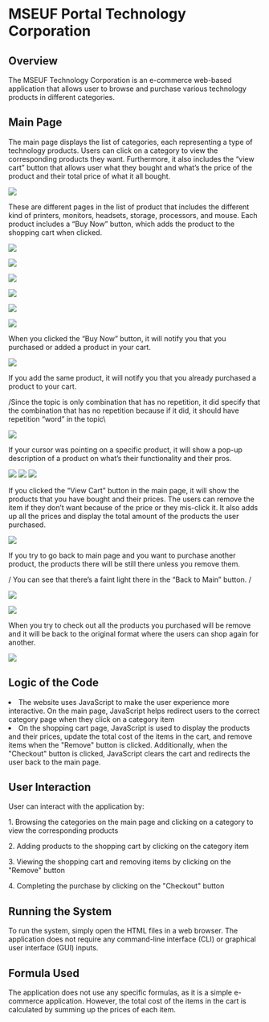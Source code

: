 ﻿<h1> MSEUF Portal Technology Corporation </h1>

<h2> Overview </h2>

The MSEUF Technology Corporation is an e-commerce web-based application that allows user to browse and purchase various technology products in different categories.

<h2> Main Page </h2>

The main page displays the list of categories, each representing a type of technology products. Users can click on a category to view the corresponding products they want. Furthermore, it also includes the “view cart” button that allows user what they bought and what’s the price of the product and their total price of what it all bought.

![](Aspose.Words.f45b6e4c-0e96-485a-b062-9b10b6e0f3ca.001.png)

These are different pages in the list of product that includes the different kind of printers, monitors, headsets, storage, processors, and mouse. Each product includes a “Buy Now” button, which adds the product to the shopping cart when clicked.

![](Aspose.Words.f45b6e4c-0e96-485a-b062-9b10b6e0f3ca.002.png)

![](Aspose.Words.f45b6e4c-0e96-485a-b062-9b10b6e0f3ca.003.png)

![](Aspose.Words.f45b6e4c-0e96-485a-b062-9b10b6e0f3ca.004.png)

![](Aspose.Words.f45b6e4c-0e96-485a-b062-9b10b6e0f3ca.005.png)

![](Aspose.Words.f45b6e4c-0e96-485a-b062-9b10b6e0f3ca.006.png)

![](Aspose.Words.f45b6e4c-0e96-485a-b062-9b10b6e0f3ca.007.png)

When you clicked the “Buy Now” button, it will notify you that you purchased or added a product in your cart.

![](Aspose.Words.f45b6e4c-0e96-485a-b062-9b10b6e0f3ca.008.png)

If you add the same product, it will notify you that you already purchased a product to your cart. 

/Since the topic is only combination that has no repetition, it did specify that the combination that has no repetition because if it did, it should have repetition “word” in the topic\

![](Aspose.Words.f45b6e4c-0e96-485a-b062-9b10b6e0f3ca.009.png)

If your cursor was pointing on a specific product, it will show a pop-up description of a product on what’s their functionality and their pros.

![](Aspose.Words.f45b6e4c-0e96-485a-b062-9b10b6e0f3ca.010.png)      ![](Aspose.Words.f45b6e4c-0e96-485a-b062-9b10b6e0f3ca.011.png)      ![](Aspose.Words.f45b6e4c-0e96-485a-b062-9b10b6e0f3ca.012.png)

If you clicked the “View Cart” button in the main page, it will show the products that you have bought and their prices. The users can remove the item if they don’t want because of the price or they mis-click it. It also adds up all the prices and display the total amount of the products the user purchased.

![](Aspose.Words.f45b6e4c-0e96-485a-b062-9b10b6e0f3ca.013.png)

If you try to go back to main page and you want to purchase another product, the products there will be still there unless you remove them.

/ You can see that there’s a faint light there in the “Back to Main” button. /

![](Aspose.Words.f45b6e4c-0e96-485a-b062-9b10b6e0f3ca.014.png)


![](Aspose.Words.f45b6e4c-0e96-485a-b062-9b10b6e0f3ca.015.png)

When you try to check out all the products you purchased will be remove and it will be back to the original format where the users can shop again for another.

![](Aspose.Words.f45b6e4c-0e96-485a-b062-9b10b6e0f3ca.016.png)


<h2> Logic of the Code </h2>

<li> The website uses JavaScript to make the user experience more interactive. On the main page, JavaScript helps redirect users to the correct category page when they click on a category item </li>
<li> On the shopping cart page, JavaScript is used to display the products and their prices, update the total cost of the items in the cart, and remove items when the "Remove" button is clicked. Additionally, when the "Checkout" button is clicked, JavaScript clears the cart and redirects the user back to the main page. </li>



<h2> User Interaction </h2>

User can interact with the application by:

1\. Browsing the categories on the main page and clicking on a category to view the corresponding products

2\. Adding products to the shopping cart by clicking on the category item

3\. Viewing the shopping cart and removing items by clicking on the "Remove" button

4\. Completing the purchase by clicking on the "Checkout" button

<h2> Running the System </h2>

To run the system, simply open the HTML files in a web browser. The application does not require any command-line interface (CLI) or graphical user interface (GUI) inputs.

<h2> Formula Used </h2>

The application does not use any specific formulas, as it is a simple e-commerce application. However, the total cost of the items in the cart is calculated by summing up the prices of each item.




